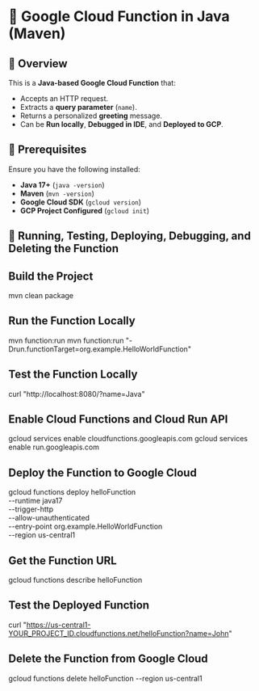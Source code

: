 # 🚀 Google Cloud Function in Java (Maven)

## 📌 Overview
This is a **Java-based Google Cloud Function** that:
- Accepts an HTTP request.
- Extracts a **query parameter** (`name`).
- Returns a personalized **greeting** message.
- Can be **Run locally**, **Debugged in IDE**, and **Deployed to GCP**.

## 🚀 Prerequisites
Ensure you have the following installed:
- **Java 17+** (`java -version`)
- **Maven** (`mvn -version`)
- **Google Cloud SDK** (`gcloud version`)
- **GCP Project Configured** (`gcloud init`)

## 🏃 Running, Testing, Deploying, Debugging, and Deleting the Function

## Build the Project
mvn clean package

## Run the Function Locally
mvn function:run
mvn function:run "-Drun.functionTarget=org.example.HelloWorldFunction"

## Test the Function Locally
curl "http://localhost:8080/?name=Java"

## Enable Cloud Functions and Cloud Run API
gcloud services enable cloudfunctions.googleapis.com
gcloud services enable run.googleapis.com

## Deploy the Function to Google Cloud
gcloud functions deploy helloFunction \
  --runtime java17 \
  --trigger-http \
  --allow-unauthenticated \
  --entry-point org.example.HelloWorldFunction \
  --region us-central1

## Get the Function URL
gcloud functions describe helloFunction

## Test the Deployed Function
curl "https://us-central1-YOUR_PROJECT_ID.cloudfunctions.net/helloFunction?name=John"

## Delete the Function from Google Cloud
gcloud functions delete helloFunction --region us-central1
